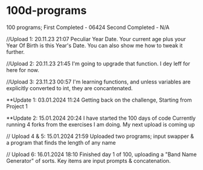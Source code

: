 # 100d-programs
100 programs; First Completed - 06424 Second Completed - N/A

//Upload 1: 20.11.23 21:07 Peculiar Year Date. Your current age plus your Year Of Birth is this Year's Date. You can also show me how to tweak it further.

//Upload 2: 20.11.23 21:45 I'm going to upgrade that function. I dey leff for here for now.

//Upload 3: 23.11.23 00:57 I'm learning functions, and unless variables are explicitly converted to int, they are concantenated. 

**Update 1: 03.01.2024 11:24 Getting back on the challenge,
Starting from Project 1


**Update 2: 15.01.2024 20:24 I have started the 100 days of code
Currently running 4 forks from the exercises I am doing. My next upload is coming up

// Upload 4 & 5: 15.01.2024 21:59 Uploaded two programs; input swapper & a program that finds the length of any name

// Upload 6: 16.01.2024 18:10 Finished day 1 of 100, uploading a "Band Name Generator" of sorts. Key items are input prompts & concatenation.
